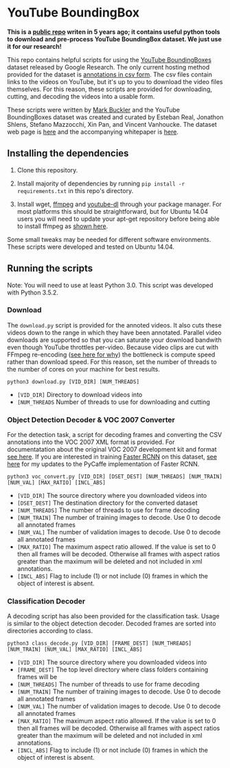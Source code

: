 # YouTube BoundingBox

**This is a [public repo](https://github.com/mbuckler/youtube-bb) writen in 5 years ago; it contains useful python tools to download and pre-process YouTube BoundingBox dataset. We just use it for our research!**

This repo contains helpful scripts for using the [YouTube BoundingBoxes](
https://research.google.com/youtube-bb/index.html) dataset released by Google
Research. The only current hosting method provided for the dataset is
[annotations in csv form](https://research.google.com/youtube-bb/download.html).
The csv files contain links to the videos on YouTube, but it's up to you to
download the video files themselves. For this reason, these scripts are provided
for downloading, cutting, and decoding the videos into a usable form.

These scripts were written by [Mark Buckler](http://www.markbuckler.com/) 
and the YouTube BoundingBoxes dataset
was created and curated by Esteban Real, Jonathon Shlens, Stefano Mazzocchi, Xin
Pan, and Vincent Vanhoucke. The dataset web page is
[here](https://research.google.com/youtube-bb/index.html) and the accompanying
whitepaper is [here](https://arxiv.org/abs/1702.00824).

## Installing the dependencies

1. Clone this repository.

2. Install majority of dependencies by running 
`pip install -r requirements.txt` in this repo's directory.

3. Install wget, [ffmpeg](https://ffmpeg.org/) and 
[youtube-dl](https://github.com/rg3/youtube-dl) through your package 
manager. For most platforms this should be straightforward, but for 
Ubuntu 14.04 users you will need to update your apt-get repository 
before being able to install ffmpeg as [shown
here](https://www.faqforge.com/linux/how-to-install-ffmpeg-on-ubuntu-14-04/).

Some small tweaks may be needed for different software environments.
These scripts were developed and tested on Ubuntu 14.04.

## Running the scripts

Note: You will need to use at least Python 3.0. This script was developed with Python 3.5.2.

### Download

The `download.py` script is provided for the annoted videos. It also
cuts these videos down to the range in which they have been
annotated. Parallel video downloads are supported so that you can
saturate your download bandwith even though YouTube throttles per-video. Because
video clips are cut with FFmpeg re-encoding ([see here for
why](http://www.markbuckler.com/post/cutting-ffmpeg/)) the bottleneck is
compute speed rather than download speed. For this reason, set the number of
threads to the number of cores on your machine for best results.

	python3 download.py [VID_DIR] [NUM_THREADS]

- `[VID_DIR]` Directory to download videos into
- `[NUM_THREADS` Number of threads to use for downloading and cutting

### Object Detection Decoder & VOC 2007 Converter

For the detection task, a script for decoding frames and converting
the CSV annotations into the VOC 2007 XML format is provided. For
documentatation about the original VOC 2007 development kit and format [see
here](http://host.robots.ox.ac.uk/pascal/VOC/voc2007/devkit_doc_07-Jun-2007.pdf).
If you are interested in training [Faster RCNN](https://arxiv.org/abs/1506.01497)
on this dataset, [see here](https://github.com/mbuckler/py-faster-rcnn-youtubebb)
for my updates to the PyCaffe implementation of Faster RCNN.

	python3 voc_convert.py [VID_DIR] [DSET_DEST] [NUM_THREADS] [NUM_TRAIN] [NUM_VAL] [MAX_RATIO] [INCL_ABS]


- `[VID_DIR]` The source directory where you downloaded videos into
- `[DSET_DEST]` The destination directory for the converted dataset
- `[NUM_THREADS]` The number of threads to use for frame decoding
- `[NUM_TRAIN]` The number of training images to decode. Use 0 to decode all
  annotated frames
- `[NUM_VAL]` The number of validation images to decode. Use 0 to decode all
  annotated frames
- `[MAX_RATIO]` The maximum aspect ratio allowed. If the value is set to 0 then
  all frames will be decoded. Otherwise all frames with aspect ratios greater
  than the maximum will be deleted and not included in xml annotations.
- `[INCL_ABS]` Flag to include (1) or not include (0) frames in which the object
   of interest is absent.

### Classification Decoder

A decoding script has also been provided for the classification task. Usage is
similar to the object detection decoder. Decoded frames are sorted into
directories according to class.

	python3 class_decode.py [VID_DIR] [FRAME_DEST] [NUM_THREADS] [NUM_TRAIN] [NUM_VAL] [MAX_RATIO] [INCL_ABS]

- `[VID_DIR]` The source directory where you downloaded videos into
- `[FRAME_DEST]` The top level directory where class folders containing frames will be
- `[NUM_THREADS]` The number of threads to use for frame decoding
- `[NUM_TRAIN]` The number of training images to decode. Use 0 to decode all
  annotated frames
- `[NUM_VAL]` The number of validation images to decode. Use 0 to decode all
  annotated frames
- `[MAX_RATIO]` The maximum aspect ratio allowed. If the value is set to 0 then
  all frames will be decoded. Otherwise all frames with aspect ratios greater
  than the maximum will be deleted and not included in xml annotations.
- `[INCL_ABS]` Flag to include (1) or not include (0) frames in which the object
   of interest is absent.

